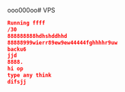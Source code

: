 ooo000oo# VPS 
```json  f
Running ffff
/30
888888888hdhshddhhd
88888999wierr89ew9ew44444fghhhhr9uw
backu6
jjd
8888.
hi op 
type any think 
difsjj
